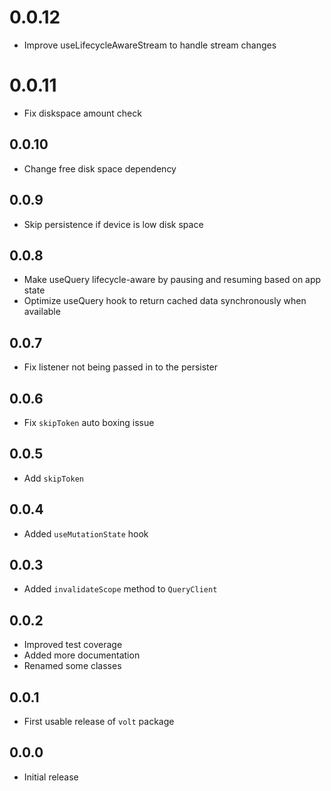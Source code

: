 # 0.0.12

- Improve useLifecycleAwareStream to handle stream changes

# 0.0.11

- Fix diskspace amount check

## 0.0.10

- Change free disk space dependency

## 0.0.9

- Skip persistence if device is low disk space

## 0.0.8

- Make useQuery lifecycle-aware by pausing and resuming based on app state
- Optimize useQuery hook to return cached data synchronously when available

## 0.0.7

- Fix listener not being passed in to the persister

## 0.0.6

- Fix `skipToken` auto boxing issue

## 0.0.5

- Add `skipToken`

## 0.0.4

- Added `useMutationState` hook

## 0.0.3

- Added `invalidateScope` method to `QueryClient`

## 0.0.2

- Improved test coverage
- Added more documentation
- Renamed some classes

## 0.0.1

- First usable release of `volt` package

## 0.0.0

- Initial release
